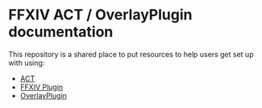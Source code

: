 # FFXIV ACT / OverlayPlugin documentation

This repository is a shared place to put resources
to help users get set up with using:
* [ACT](https://advancedcombattracker.com/)
* [FFXIV Plugin](https://github.com/ravahn/FFXIV_ACT_Plugin)
* [OverlayPlugin](https://github.com/OverlayPlugin/OverlayPlugin/)
